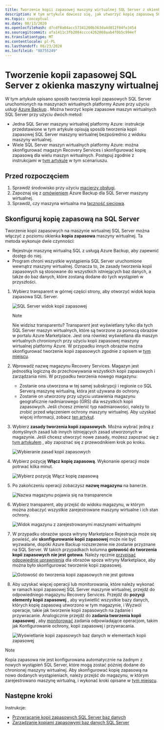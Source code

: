 ```yaml
---
title: Tworzenie kopii zapasowej maszyny wirtualnej SQL Server z okienka maszyny wirtualnej
description: W tym artykule dowiesz się, jak utworzyć kopię zapasową SQL Server baz danych w usłudze Azure Virtual Machines z okienka maszyny wirtualnej.
ms.topic: conceptual
ms.date: 08/13/2020
ms.openlocfilehash: d7cdf0a04acc57341200b363da4d012f04fe3454
ms.sourcegitcommit: afa1411c3fb2084cccc4262860aab4f0b5c994ef
ms.translationtype: MT
ms.contentlocale: pl-PL
ms.lasthandoff: 08/23/2020
ms.locfileid: "88755249"
---
```

# <a name="back-up-a-sql-server-from-the-vm-pane"></a>Tworzenie kopii zapasowej SQL Server z okienka maszyny wirtualnej

W tym artykule opisano sposób tworzenia kopii zapasowych SQL Server uruchomionych na maszynach wirtualnych platformy Azure przy użyciu usługi [Azure Backup](backup-overview.md) . Można tworzyć kopie zapasowe maszyn wirtualnych SQL Server przy użyciu dwóch metod:

- Jedna SQL Server maszyny wirtualnej platformy Azure: instrukcje przedstawione w tym artykule opisują sposób tworzenia kopii zapasowej SQL Server maszyny wirtualnej bezpośrednio z widoku maszyny wirtualnej.
- Wiele SQL Server maszyn wirtualnych platformy Azure: można skonfigurować magazyn Recovery Services i skonfigurować kopię zapasową dla wielu maszyn wirtualnych. Postępuj zgodnie z instrukcjami w [tym artykule](backup-sql-server-database-azure-vms.md) w tym scenariuszu.

## <a name="before-you-start"></a>Przed rozpoczęciem

1. Sprawdź środowisko przy użyciu [macierzy obsługi](sql-support-matrix.md).
2. Zapoznaj się z [omówieniem](backup-azure-sql-database.md) Azure Backup dla SQL Server maszyny wirtualnej.
3. Sprawdź, czy maszyna wirtualna ma [łączność sieciową](backup-sql-server-database-azure-vms.md#establish-network-connectivity).

## <a name="configure-backup-on-the-sql-server"></a>Skonfiguruj kopię zapasową na SQL Server

Tworzenie kopii zapasowych na maszynie wirtualnej SQL Server można włączyć z poziomu okienka **kopia zapasowa** maszyny wirtualnej. Ta metoda wykonuje dwie czynności:

- Rejestruje maszynę wirtualną SQL z usługą Azure Backup, aby zapewnić dostęp do niej.
- Program chroni wszystkie wystąpienia SQL Server uruchomione wewnątrz maszyny wirtualnej. Oznacza to, że zasady tworzenia kopii zapasowych są stosowane do wszystkich istniejących baz danych, a także do baz danych, które zostaną dodane do tych wystąpień w przyszłości.

1. Wybierz transparent w górnej części strony, aby otworzyć widok kopia zapasowa SQL Server.

    ![SQL Server widok kopii zapasowej](./media/backup-sql-server-vm-from-vm-pane/sql-server-backup-view.png)

    >[!NOTE]
    >Nie widzisz transparentu? Transparent jest wyświetlany tylko dla tych SQL Server maszyn wirtualnych, które są tworzone za pomocą obrazów w portalu Azure Marketplace. Jest ona również wyświetlana dla maszyn wirtualnych chronionych przy użyciu kopii zapasowej maszyny wirtualnej platformy Azure. W przypadku innych obrazów można skonfigurować tworzenie kopii zapasowych zgodnie z opisem w [tym miejscu](backup-sql-server-database-azure-vms.md).

2. Wprowadź nazwę magazynu Recovery Services. Magazyn jest jednostką logiczną do przechowywania wszystkich kopii zapasowych i zarządzania nimi. W przypadku tworzenia nowego magazynu:

    - Zostanie ona utworzona w tej samej subskrypcji i regionie co SQL Serverą maszynę wirtualną, która jest używana do ochrony.
    - Zostanie on utworzony przy użyciu ustawienia magazynu geograficznie nadmiarowego (GRS) dla wszystkich kopii zapasowych. Jeśli chcesz zmienić typ nadmiarowości, należy to zrobić przed włączeniem ochrony maszyny wirtualnej. Aby uzyskać więcej informacji, zobacz [ten artykuł](backup-create-rs-vault.md#set-storage-redundancy).

3. Wybierz **zasady tworzenia kopii zapasowych**. Można wybrać jedną z domyślnych zasad lub innych istniejących zasad utworzonych w magazynie. Jeśli chcesz utworzyć nowe zasady, możesz zapoznać się z [tym artykułem](backup-sql-server-database-azure-vms.md#create-a-backup-policy) , aby zapoznać się z przewodnikiem krok po kroku.

    ![Wybieranie zasad kopii zapasowych](./media/backup-sql-server-vm-from-vm-pane/backup-policy.png)

4. Wybierz pozycję **Włącz kopię zapasową**. Wykonanie operacji może potrwać kilka minut.

    ![Wybierz pozycję Włącz kopię zapasową](./media/backup-sql-server-vm-from-vm-pane/enable-backup.png)

5. Po zakończeniu operacji zobaczysz **nazwę magazynu** na banerze.

    ![Nazwa magazynu pojawia się na transparencie](./media/backup-sql-server-vm-from-vm-pane/vault-name.png)

6. Wybierz transparent, aby przejść do widoku magazynu, w którym można zobaczyć wszystkie zarejestrowane maszyny wirtualne i ich stan ochrony.

    ![Widok magazynu z zarejestrowanymi maszynami wirtualnymi](./media/backup-sql-server-vm-from-vm-pane/vault-view.png)

7. W przypadku obrazów spoza witryny Marketplace Rejestracja może się powieść, ale **skonfigurowanie kopii zapasowej** może nie być wyzwalane, dopóki Azure Backup rozszerzenie nie zostanie przyznane na SQL Server. W takich przypadkach kolumna **gotowość do tworzenia kopii zapasowych** **nie jest gotowa**. Należy ręcznie [przypisać odpowiednie uprawnienia](backup-azure-sql-database.md#set-vm-permissions) dla obrazów spoza witryny Marketplace, aby można było skonfigurować tworzenie kopii zapasowej.

    ![Gotowość do tworzenia kopii zapasowych nie jest gotowa](./media/backup-sql-server-vm-from-vm-pane/backup-readiness-not-ready.png)

8. Aby uzyskać więcej operacji lub monitorowania, które należy wykonać w ramach kopii zapasowej SQL Server maszynie wirtualnej, przejdź do odpowiedniego magazynu Recovery Services. Przejdź do **pozycji elementy kopii zapasowej** , aby wyświetlić wszystkie bazy danych, których kopię zapasową utworzono w tym magazynie, i Wyzwól operacje, takie jak tworzenie kopii zapasowych na żądanie i przywracanie. Analogicznie przejdź do **zadania tworzenia kopii zapasowej** , aby [monitorować](manage-monitor-sql-database-backup.md) zadania odpowiadające operacjom, takim jak Konfigurowanie ochrony, kopii zapasowej i przywracania.

    ![Wyświetlanie kopii zapasowych baz danych w elementach kopii zapasowej](./media/backup-sql-server-vm-from-vm-pane/backup-items.png)

>[!NOTE]
>Kopia zapasowa nie jest konfigurowana automatycznie na żadnym z nowych wystąpień SQL Server, które mogą zostać później dodane do chronionej maszyny wirtualnej. Aby skonfigurować kopię zapasową na nowo dodanych wystąpieniach, należy przejść do magazynu, w którym zarejestrowano maszynę wirtualną, i wykonać kroki opisane w [tym miejscu](backup-sql-server-database-azure-vms.md).

## <a name="next-steps"></a>Następne kroki

Instrukcje:

- [Przywracanie kopii zapasowych SQL Server baz danych](restore-sql-database-azure-vm.md)
- [Zarządzanie kopiami zapasowymi baz danych SQL Server](manage-monitor-sql-database-backup.md)
